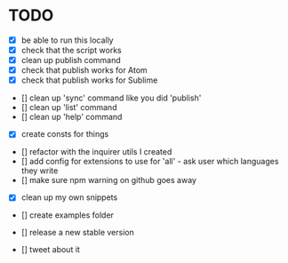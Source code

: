 # TODO

- [x] be able to run this locally
- [x] check that the script works
- [x] clean up publish command
- [x] check that publish works for Atom
- [x] check that publish works for Sublime
- [] clean up 'sync' command like you did 'publish'
- [] clean up 'list' command
- [] clean up 'help' command
- [x] create consts for things
- [] refactor with the inquirer utils I created
- [] add config for extensions to use for 'all' - ask user which languages they write
- [] make sure npm warning on github goes away
- [x] clean up my own snippets
- [] create examples folder

- [] release a new stable version
- [] tweet about it
